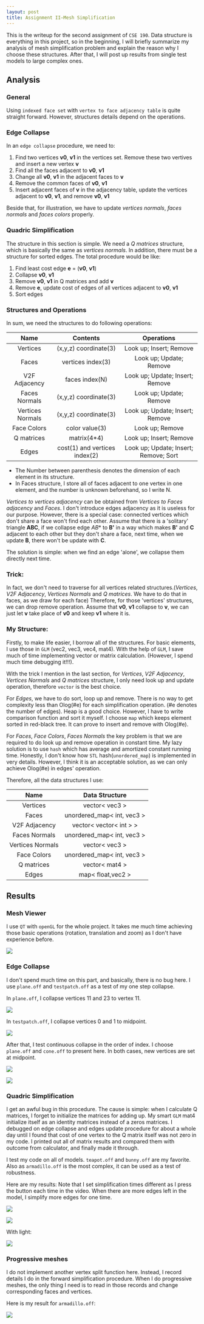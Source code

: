 ```yaml
---
layout: post
title: Assignment II—Mesh Simplification
---
```

This is the writeup for the second assignment of `CSE 190`. Data structure is everything in this project, so in the beginning, I will briefly summarize my analysis of mesh simplification problem and explain the reason why I choose these structures. After that, I will post up results from single test models to large complex ones. 

## Analysis

### General 

Using `indexed face set` with `vertex to face adjacency table` is quite straight forward. However, structures details depend on the operations.

### Edge Collapse

In an `edge collapse` procedure, we need to:

1. Find two vertices **v0**, **v1** in the vertices set. Remove these two vertives and insert a new vertex **v**
2. Find all the faces adjacent to **v0**, **v1**
3. Change all **v0**, **v1** in the adjacent faces to **v**
4. Remove the common faces of **v0**, **v1**
5. Insert adjacent faces of **v** in the adjacency table, update the vertices adjacent to **v0**, **v1**, and remove **v0**, **v1**

Beside that, for illustration, we have to update *vertices normals*, *faces normals* and *faces colors* properly.

### Quadric Simplification

The structure in this section is simple. We need a *Q matrices* structure, which is basically the same as *vertices normals*. In addition, there must be a structure for sorted edges. The total procedure would be like:

1. Find least cost edge **e** = (**v0**, **v1**)
2. Collapse **v0**, **v1**
3. Remove **v0**, **v1** in Q matrices and add **v**
4. Remove **e**, update cost of edges of all vertices adjacent to **v0**, **v1**
5. Sort edges

### Structures and Operations

In sum, we need the structures to do following operations:

| Name             | Contents              | Operations                      |
| :---:            | :--:                  | :---:                           |
| Vertices         | (x,y,z) coordinate(3) | Look up; Insert; Remove         |
| Faces            | vertices index(3)     | Look up; Update; Remove         |
| V2F Adjacency    | faces index(N)        | Look up; Update; Insert; Remove |
| Faces Normals    | (x,y,z) coordinate(3) | Look up; Update; Remove         |
| Vertices Normals | (x,y,z) coordinate(3) | Look up; Update; Insert; Remove |
| Face Colors      | color value(3)        | Look up; Remove                 |
| Q matrices       | matrix(4*4)           | Look up; Insert; Remove         |
| Edges            | cost(1) and vertices index(2)              | Look up; Update; Insert; Remove; Sort                               |
    
- The Number between parenthesis denotes the dimension of each element in its structure. 
- In Faces structure, I store all of faces adjacent to one vertex in one element, and the number is unknown beforehand, so I write N. 

*Vertices to vertices adjacency* can be obtained from *Vertices to Faces adjacency* and *Faces*. I don't introduce edges adjacency as it is useless for our purpose. However, there is a special case: connected vertices which don't share a face won't find each other. Assume that there is a 'solitary' triangle **ABC**, if we collapse edge *AB** to **B'** in a way which makes **B'** and **C** adjacent to each other but they don't share a face, next time, when we update **B**, there won't be update with **C**. 

The solution is simple: when we find an edge 'alone', we collapse them directly next time.

### Trick:

In fact, we don't need to traverse for all vertices related structures.(*Vertices*, *V2F Adjacency*, *Vertices Normals* and *Q matrices*. We have to do that in faces, as we draw for each face)
Therefore, for those 'vertices' structures, we can drop remove operation. Assume that **v0**, **v1** collapse to **v**, we can just let **v** take place of **v0** and keep **v1** where it is. 

### My Structure:

Firstly, to make life easier, I borrow all of the structures. For basic elements, I use those in `GLM` (vec2, vec3, vec4, mat4). With the help of `GLM`, I save much of time implementing vector or matrix calculation. (However, I spend much time debugging it!!!). 

With the trick I mention in the last section, for *Vertices*, *V2F Adjacency*, *Vertices Normals* and *Q matrices* structure, I only need look up and update operation, therefore `vector` is the best choice.

For *Edges*, we have to do sort, loop up and remove. There is no way to get complexity less than Olog(#e) for each simplification operation. (#e denotes the number of edges). Heap is a good choice. However, I have to write comparison function and sort it myself. I choose `map` which keeps element sorted in red-black tree. It can prove to insert and remove with Olog(#e). 

For *Faces*, *Face Colors*, *Faces Normals* the key problem is that we are required to do look up and remove operation in constant time. My lazy solution is to use `hash` which has average and amortized constant running time. Honestly, I don't know how `STL` hash(`unordered_map`) is implemented in very details. However, I think it is an acceptable solution, as we can only achieve Olog(#e) in edges' operation. 

Therefore, all the data structures I use:

| Name             | Data Structure           |
| :---:            | :--:                     |
| Vertices         | vector< vec3 >             |
| Faces            | unordered_map< int, vec3 > |
| V2F Adjacency    | vector< vector< int > >     |
| Faces Normals    | unordered_map< int, vec3 > |
| Vertices Normals | vector< vec3 >             |
| Face Colors      | unordered_map< int, vec3 > |
| Q matrices       | vector< mat4 >             |
| Edges            | map< float,vec2 >          |


## Results

### Mesh Viewer

I use `QT` with `openGL` for the whole project. It takes me much time achieving those basic operations (rotation, translation and zoom) as I don't have experience before.  

![](../img2/meshViewer.gif)

### Edge Collapse

I don't spend much time on this part, and basically, there is no bug here. 
I use `plane.off` and `testpatch.off` as a test of my one step collapse.

In `plane.off`, I collapse vertices 11 and 23 to vertex 11.

![](../img2/test1.gif)

In `testpatch.off`, I collapse vertices 0 and 1 to midpoint.

![](../img2/test2.gif)

After that, I test continuous collapse in the order of index. I choose `plane.off` and `cone.off` to present here. In both cases, new vertices are set at midpoint.

![](../img2/interesting1.gif)

![](../img2/interesting2.gif)

### Quadric Simplification

I get an awful bug in this procedure. The cause is simple: when I calculate Q matrices, I forget to initialize the matrices for adding up. My smart `GLM` mat4 initialize itself as an identity matrices instead of a zeros matrices. I debugged on edge collapse and edges update procedure for about a whole day until I found that cost of one vertex to the Q matrix itself was not zero in my code. I printed out all of matrix results and compared them with outcome from calculator, and finally made it through.

I test my code on all of models. `teapot.off` and `bunny.off` are my favorite. Also as `armadillo.off` is the most complex, it can be used as a test of robustness.

Here are my results:
Note that I set simplification times different as I press the button each time in the video. When there are more edges left in the model, I simplify more edges for one time.  

![](../img2/teapot.gif)

![](../img2/bunny.gif)

With light:

![](../img2/teapotL.gif)

### Progressive meshes

I do not implement another vertex split function here. Instead, I record details I do in the forward simplification procedure. When I do progressive meshes, the only thing I need is to read in those records and change corresponding faces and vertices.

Here is my result for `armadillo.off`:

![](../img2/beast.gif)














